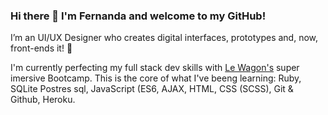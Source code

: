 ### Hi there 👋 I'm Fernanda and welcome to my GitHub!

I’m an UI/UX Designer who creates digital interfaces, prototypes and, now, front-ends it! 🚀 

I'm currently perfecting my full stack dev skills with <a href="https://www.lewagon.com/" target="_blank">Le Wagon's</a> super imersive Bootcamp. This is the core of what I've beeng learning: Ruby, SQLite Postres sql, JavaScript (ES6, AJAX, HTML, CSS (SCSS), Git & Github, Heroku.

<!--
**fernanda-freitas/fernanda-freitas** is a ✨ _special_ ✨ repository because its `README.md` (this file) appears on your GitHub profile.

Here are some ideas to get you started:

- 🔭 I’m currently working on Integer Consulting partning with BUNAC
- 🌱 I’m currently learning Full Stack Web Development in Lewagon
- 👯 I’m looking to collaborate on ...
- 🤔 I’m looking for help with ...
- 💬 Ask me about ...
- 📫 How to reach me: ...
- 😄 Pronouns: ...
- ⚡ Fun fact: ...
-->
